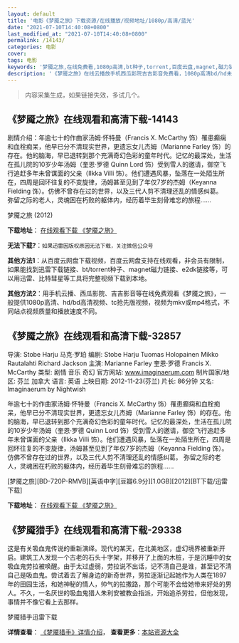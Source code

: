 ```yaml
---
layout: default
title: '电影《梦魇之旅》下载资源/在线播放/视频地址/1080p/高清/蓝光'
date: "2021-07-10T14:40:08+0800"
last_modified_at: "2021-07-10T14:40:08+0800"
permalink: /14143/
categories: 电影
cover:
tags: 电影
keywords: '梦魇之旅,在线免费看,1080p高清,bt种子,torrent,百度云盘,magnet,磁力链,迅雷下载资源'
description: '《梦魇之旅》在线云播放手机西瓜影院吉吉影音免费看，1080p高清bd/hd未删减完整版和tc抢先枪版，mkv/mp4格式，附带bt/torrent种子、magnet/磁力链、百度云盘、网盘资源迅雷下载链接'
---
```


>内容采集生成，如果链接失效，多试几个。


## 《梦魇之旅》在线观看和高清下载-14143

剧情介绍：年逾七十的作曲家汤姆·怀特曼（Francis X. McCarthy 饰）罹患癫痫和血栓痴呆，他早已分不清现实世界，更遗忘女儿杰姆（Marianne Farley 饰）的存在。他的脑海，早已退转到那个充满奇幻色彩的童年时代。记忆的最深处，生活在孤儿院的10岁少年汤姆（奎恩·罗德 Quinn Lord 饰）受到雪人的邀请，御空飞行追赶多年未曾谋面的父亲（Ilkka Villi 饰）。他们遭遇风暴，坠落在一处陌生所在，四周是回环往复的不变旋律，汤姆甚至见到了年仅7岁的杰姆（Keyanna Fielding 饰）。仿佛不曾存在过的世界，以及三代人剪不清理还乱的情感纠葛。  　　弥留之际的老人，灵魂困在朽败的躯体内，经历着毕生刻骨难忘的旅程……


梦魇之旅 (2012)

**下载地址**： [在线观看下载 《梦魇之旅》](https://www.btbtdy.me/btdy/dy5396.html) 


**无法下载?**：`如果迅雷因版权原因无法下载，关注微信公众号 `

**其他方法1**：从百度云网盘下载视频，百度云网盘支持在线观看，非会员有限制，如果能找到迅雷下载链接、bt/torrent种子、magnet磁力链接、e2dk链接等，可以用迅雷、比特彗星等工具将完整视频下载到本地。

**其他方法2**：用手机云播、西瓜影院、吉吉影音等在线免费观看《梦魇之旅》，一般提供1080p高清、hd/bd高清视频、tc抢先版视频，视频为mkv或mp4格式，不同站点视频质量和播放速度不同。


## 《梦魇之旅》在线观看和高清下载-32857

导演: Stobe Harju 马克·罗珀 编剧: Stobe Harju Tuomas Holopainen Mikko Rautalahti Richard Jackson 主演: Marianne Farley 奎恩·罗德 Francis X. McCarthy 类型: 剧情 音乐 奇幻 官方网站: www.imaginaerum.com 制片国家/地区: 芬兰 加拿大 语言: 英语 上映日期: 2012-11-23(芬兰) 片长: 86分钟 又名: Imaginaerum by Nightwish

年逾七十的作曲家汤姆·怀特曼（Francis X. McCarthy 饰）罹患癫痫和血栓痴呆，他早已分不清现实世界，更遗忘女儿杰姆（Marianne Farley 饰）的存在。他的脑海，早已退转到那个充满奇幻色彩的童年时代。记忆的最深处，生活在孤儿院的10岁少年汤姆（奎恩·罗德 Quinn Lord 饰）受到雪人的邀请，御空飞行追赶多年未曾谋面的父亲（Ilkka Villi 饰）。他们遭遇风暴，坠落在一处陌生所在，四周是回环往复的不变旋律，汤姆甚至见到了年仅7岁的杰姆（Keyanna Fielding 饰）。仿佛不曾存在过的世界，以及三代人剪不清理还乱的情感纠葛。 弥留之际的老人，灵魂困在朽败的躯体内，经历着毕生刻骨难忘的旅程……


[梦魇之旅][BD-720P-RMVB][英语中字][豆瓣6.9分][1.0GB][2012][BT下载/迅雷下载]

**下载地址**： [在线观看下载 《梦魇之旅》](https://www.btdx8.com/torrent/imaginaerum_2012.html) 


## 《梦魇猎手》在线观看和高清下载-29338

这是有关吸血鬼传说的重新演绎。现代的某天，在北美地区，虚幻境界被重新开启。建筑工人发现一个古老的石头十字架，并移开了上面的木桩，于是沉睡中的女吸血鬼劳拉被唤醒。由于太过虚弱，劳拉说不出话，记不清自己是谁，甚至记不清自己是吸血鬼。尝试着去了解身边的新奇世界，劳拉逐渐记起她作为人类在1897年的田园生活，和她神秘的情人，帅气的拉撒路，那个可能不会给她带来好处的男人。不久，一名厌世的吸血鬼猎人朱利安被教会指派，开始追杀劳拉，但他发现，事情并不像它看上去那样。&nbsp;


梦魇猎手迅雷下载

**详情查看**： [《梦魇猎手》详情介绍](/movie/29338/)， **查看更多**：[本站资源大全](/movie/t/all/)


